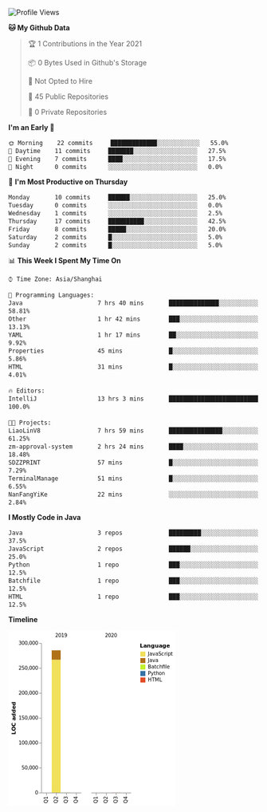 <!--START_SECTION:waka-->
![Profile Views](http://img.shields.io/badge/Profile%20Views-1-blue)

**🐱 My Github Data** 

> 🏆 1 Contributions in the Year 2021
 > 
> 📦 0 Bytes Used in Github's Storage 
 > 
> 🚫 Not Opted to Hire
 > 
> 📜 45 Public Repositories 
 > 
> 🔑 0 Private Repositories  
 > 
**I'm an Early 🐤** 

```text
🌞 Morning    22 commits     █████████████░░░░░░░░░░░░   55.0% 
🌆 Daytime    11 commits     ███████░░░░░░░░░░░░░░░░░░   27.5% 
🌃 Evening    7 commits      ████░░░░░░░░░░░░░░░░░░░░░   17.5% 
🌙 Night      0 commits      ░░░░░░░░░░░░░░░░░░░░░░░░░   0.0%

```
📅 **I'm Most Productive on Thursday** 

```text
Monday       10 commits     ██████░░░░░░░░░░░░░░░░░░░   25.0% 
Tuesday      0 commits      ░░░░░░░░░░░░░░░░░░░░░░░░░   0.0% 
Wednesday    1 commits      ░░░░░░░░░░░░░░░░░░░░░░░░░   2.5% 
Thursday     17 commits     ██████████░░░░░░░░░░░░░░░   42.5% 
Friday       8 commits      █████░░░░░░░░░░░░░░░░░░░░   20.0% 
Saturday     2 commits      █░░░░░░░░░░░░░░░░░░░░░░░░   5.0% 
Sunday       2 commits      █░░░░░░░░░░░░░░░░░░░░░░░░   5.0%

```


📊 **This Week I Spent My Time On** 

```text
⌚︎ Time Zone: Asia/Shanghai

💬 Programming Languages: 
Java                     7 hrs 40 mins       ██████████████░░░░░░░░░░░   58.81% 
Other                    1 hr 42 mins        ███░░░░░░░░░░░░░░░░░░░░░░   13.13% 
YAML                     1 hr 17 mins        ██░░░░░░░░░░░░░░░░░░░░░░░   9.92% 
Properties               45 mins             █░░░░░░░░░░░░░░░░░░░░░░░░   5.86% 
HTML                     31 mins             █░░░░░░░░░░░░░░░░░░░░░░░░   4.01%

🔥 Editors: 
IntelliJ                 13 hrs 3 mins       █████████████████████████   100.0%

🐱‍💻 Projects: 
LiaoLinV8                7 hrs 59 mins       ███████████████░░░░░░░░░░   61.25% 
zm-approval-system       2 hrs 24 mins       ████░░░░░░░░░░░░░░░░░░░░░   18.48% 
SDZZPRINT                57 mins             █░░░░░░░░░░░░░░░░░░░░░░░░   7.29% 
TerminalManage           51 mins             █░░░░░░░░░░░░░░░░░░░░░░░░   6.55% 
NanFangYiKe              22 mins             ░░░░░░░░░░░░░░░░░░░░░░░░░   2.84%

```

**I Mostly Code in Java** 

```text
Java                     3 repos             █████████░░░░░░░░░░░░░░░░   37.5% 
JavaScript               2 repos             ██████░░░░░░░░░░░░░░░░░░░   25.0% 
Python                   1 repo              ███░░░░░░░░░░░░░░░░░░░░░░   12.5% 
Batchfile                1 repo              ███░░░░░░░░░░░░░░░░░░░░░░   12.5% 
HTML                     1 repo              ███░░░░░░░░░░░░░░░░░░░░░░   12.5%

```


**Timeline**

![Chart not found](https://raw.githubusercontent.com/2720851545/2720851545/master/charts/bar_graph.png) 


<!--END_SECTION:waka-->
